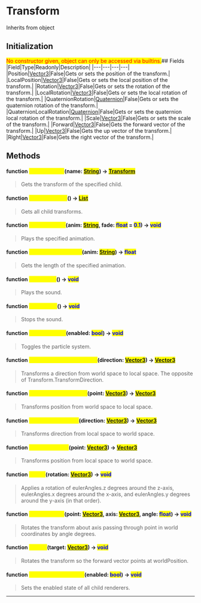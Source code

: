 # Transform
Inherits from object
## Initialization
<mark style="color:red;">No constructor given, object can only be accessed via builtins.</mark>## Fields
|Field|Type|Readonly|Description|
|---|---|---|---|
|Position|[Vector3](../objects/Vector3.md)|False|Gets or sets the position of the transform.|
|LocalPosition|[Vector3](../objects/Vector3.md)|False|Gets or sets the local position of the transform.|
|Rotation|[Vector3](../objects/Vector3.md)|False|Gets or sets the rotation of the transform.|
|LocalRotation|[Vector3](../objects/Vector3.md)|False|Gets or sets the local rotation of the transform.|
|QuaternionRotation|[Quaternion](../objects/Quaternion.md)|False|Gets or sets the quaternion rotation of the transform.|
|QuaternionLocalRotation|[Quaternion](../objects/Quaternion.md)|False|Gets or sets the quaternion local rotation of the transform.|
|Scale|[Vector3](../objects/Vector3.md)|False|Gets or sets the scale of the transform.|
|Forward|[Vector3](../objects/Vector3.md)|False|Gets the forward vector of the transform.|
|Up|[Vector3](../objects/Vector3.md)|False|Gets the up vector of the transform.|
|Right|[Vector3](../objects/Vector3.md)|False|Gets the right vector of the transform.|
## Methods
#### function <mark style="color:yellow;">GetTransform</mark>(name: <mark style="color:blue;">[String](../static/String.md)</mark>) -> <mark style="color:blue;">[Transform](../objects/Transform.md)</mark>
> Gets the transform of the specified child.

#### function <mark style="color:yellow;">GetTransforms</mark>() -> <mark style="color:blue;">[List](../objects/List.md)</mark>
> Gets all child transforms.

#### function <mark style="color:yellow;">PlayAnimation</mark>(anim: <mark style="color:blue;">[String](../static/String.md)</mark>, fade: <mark style="color:blue;">float</mark> = <mark style="color:blue;">0.1</mark>) -> <mark style="color:blue;">void</mark>
> Plays the specified animation.

#### function <mark style="color:yellow;">GetAnimationLength</mark>(anim: <mark style="color:blue;">[String](../static/String.md)</mark>) -> <mark style="color:blue;">float</mark>
> Gets the length of the specified animation.

#### function <mark style="color:yellow;">PlaySound</mark>() -> <mark style="color:blue;">void</mark>
> Plays the sound.

#### function <mark style="color:yellow;">StopSound</mark>() -> <mark style="color:blue;">void</mark>
> Stops the sound.

#### function <mark style="color:yellow;">ToggleParticle</mark>(enabled: <mark style="color:blue;">bool</mark>) -> <mark style="color:blue;">void</mark>
> Toggles the particle system.

#### function <mark style="color:yellow;">InverseTransformDirection</mark>(direction: <mark style="color:blue;">[Vector3](../objects/Vector3.md)</mark>) -> <mark style="color:blue;">[Vector3](../objects/Vector3.md)</mark>
> Transforms a direction from world space to local space. The opposite of Transform.TransformDirection.

#### function <mark style="color:yellow;">InverseTransformPoint</mark>(point: <mark style="color:blue;">[Vector3](../objects/Vector3.md)</mark>) -> <mark style="color:blue;">[Vector3](../objects/Vector3.md)</mark>
> Transforms position from world space to local space.

#### function <mark style="color:yellow;">TransformDirection</mark>(direction: <mark style="color:blue;">[Vector3](../objects/Vector3.md)</mark>) -> <mark style="color:blue;">[Vector3](../objects/Vector3.md)</mark>
> Transforms direction from local space to world space.

#### function <mark style="color:yellow;">TransformPoint</mark>(point: <mark style="color:blue;">[Vector3](../objects/Vector3.md)</mark>) -> <mark style="color:blue;">[Vector3](../objects/Vector3.md)</mark>
> Transforms position from local space to world space.

#### function <mark style="color:yellow;">Rotate</mark>(rotation: <mark style="color:blue;">[Vector3](../objects/Vector3.md)</mark>) -> <mark style="color:blue;">void</mark>
> Applies a rotation of eulerAngles.z degrees around the z-axis, eulerAngles.x degrees around the x-axis, and eulerAngles.y degrees around the y-axis (in that order).

#### function <mark style="color:yellow;">RotateAround</mark>(point: <mark style="color:blue;">[Vector3](../objects/Vector3.md)</mark>, axis: <mark style="color:blue;">[Vector3](../objects/Vector3.md)</mark>, angle: <mark style="color:blue;">float</mark>) -> <mark style="color:blue;">void</mark>
> Rotates the transform about axis passing through point in world coordinates by angle degrees.

#### function <mark style="color:yellow;">LookAt</mark>(target: <mark style="color:blue;">[Vector3](../objects/Vector3.md)</mark>) -> <mark style="color:blue;">void</mark>
> Rotates the transform so the forward vector points at worldPosition.

#### function <mark style="color:yellow;">SetRenderersEnabled</mark>(enabled: <mark style="color:blue;">bool</mark>) -> <mark style="color:blue;">void</mark>
> Sets the enabled state of all child renderers.


---


